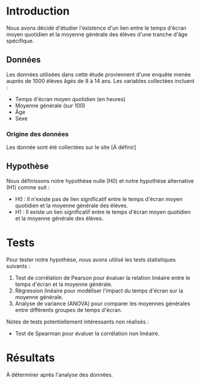 # Introduction

Nous avons décidé d'étudier l'existence d'un lien entre le temps d'écran moyen quotidien et la moyenne générale des élèves d'une tranche d'âge spécifique.

## Données

Les données utilisées dans cette étude proviennent d'une enquête menée auprès de 1000 élèves âgés de 8 à 14 ans. Les variables collectées incluent :
- Temps d'écran moyen quotidien (en heures)
- Moyenne générale (sur 100)
- Âge
- Sexe

### Origine des données

Les donnée sont été collectées sur le site [À définir]

## Hypothèse

Nous définissons notre hypothèse nulle (H0) et notre hypothèse alternative (H1) comme suit :
- H0 : Il n'existe pas de lien significatif entre le temps d'écran moyen quotidien et la moyenne générale des élèves.
- H1 : Il existe un lien significatif entre le temps d'écran moyen quotidien et la moyenne générale des élèves.

# Tests

Pour tester notre hypothèse, nous avons utilisé les tests statistiques suivants :
1. Test de corrélation de Pearson pour évaluer la relation linéaire entre le temps d'écran et la moyenne générale.
2. Régression linéaire pour modéliser l'impact du temps d'écran sur la moyenne générale.
3. Analyse de variance (ANOVA) pour comparer les moyennes générales entre différents groupes de temps d'écran.

Notes de tests potentiellement intéressants non réalisés :
- Test de Spearman pour évaluer la corrélation non linéaire.

# Résultats

À déterminer après l'analyse des données.
